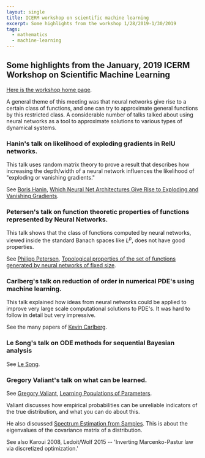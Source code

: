 ```yaml
---
layout: single
title: ICERM workshop on scientific machine learning
excerpt: Some highlights from the workshop 1/28/2019-1/30/2019
tags: 
  - mathematics
  - machine-learning
---
```


## Some highlights from the January, 2019 ICERM Workshop on Scientific Machine Learning

[Here is the workshop home page](https://icerm.brown.edu/events/ht19-1-sml/).

A general theme of this meeting was that neural networks give rise to a certain class of functions, and one can
try to approximate general functions by this restricted class.  A considerable number of talks talked about using
neural networks as a tool to approximate solutions to various types of dynamical systems.

### Hanin's talk on likelihood of exploding gradients in RelU networks.

This talk uses random matrix theory to prove a result that describes
how increasing the depth/width of a neural network influences the
likelihood of "exploding or vanishing gradients."

See [Boris Hanin](http://www.math.tamu.edu/~bhanin/),  [Which Neural Net Architectures Give Rise to Exploding and Vanishing Gradients](https://arxiv.org/abs/1801.03744).

### Petersen's talk on function theoretic properties of functions represented by Neural Networks.

This talk shows that the class of functions computed by neural networks, viewed inside the standard Banach spaces like $L^{p}$, does not have good properties.  

See [Philipp Petersen](https://www.maths.ox.ac.uk/people/philipp.petersen), [Topological properties of the set of functions generated by neural networks of fixed size](https://arxiv.org/abs/1806.08459).

### Carlberg's talk on reduction of order in numerical PDE's using machine learning.

This talk explained how ideas from neural networks could be applied to improve very large scale computational
solutions to PDE's.  It was hard to follow in detail but very impressive.

See the many papers of [Kevin Carlberg](https://www.sandia.gov/~ktcarlb/).

### Le Song's talk on ODE methods for sequential Bayesian analysis

See [Le Song](https://www.cc.gatech.edu/~lsong/index.html). 

### Gregory Valiant's talk on what can be learned.

See [Gregory Valiant](https://theory.stanford.edu/~valiant/), [Learning Populations of Parameters](https://arxiv.org/abs/1709.02707).

Valiant discusses how empirical probabilities can be unreliable indicators of the true distribution, and what you can do about this.

He also discussed [Spectrum Estimation from Samples](https://arxiv.org/abs/1602.00061).  This is about the eigenvalues of the covariance
matrix of a distribution.

See also Karoui 2008, Ledoit/Wolf 2015 -- 'Inverting Marcenko-Pastur law via discretized optimization.'


